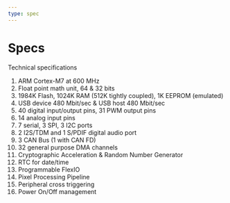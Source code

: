 ```yaml
---
type: spec
---
```


# Specs
Technical specifications

1. ARM Cortex-M7 at 600 MHz
2. Float point math unit, 64 & 32 bits
3. 1984K Flash, 1024K RAM (512K tightly coupled), 1K EEPROM (emulated)
4. USB device 480 Mbit/sec & USB host 480 Mbit/sec
5. 40 digital input/output pins, 31 PWM output pins
6. 14 analog input pins
7. 7 serial, 3 SPI, 3 I2C ports
8. 2 I2S/TDM and 1 S/PDIF digital audio port
9. 3 CAN Bus (1 with CAN FD)
10. 32 general purpose DMA channels
11. Cryptographic Acceleration & Random Number Generator
12. RTC for date/time
13. Programmable FlexIO
14. Pixel Processing Pipeline
15. Peripheral cross triggering
16. Power On/Off management
